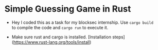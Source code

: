 # Simple Guessing Game in Rust

- Hey I coded this as a task for my blocksec internship. Use `cargo build` to compile the code and `cargo run` to execute it.

- Make sure rust and cargo is installed. [Installation steps]    (https://www.rust-lang.org/tools/install)

